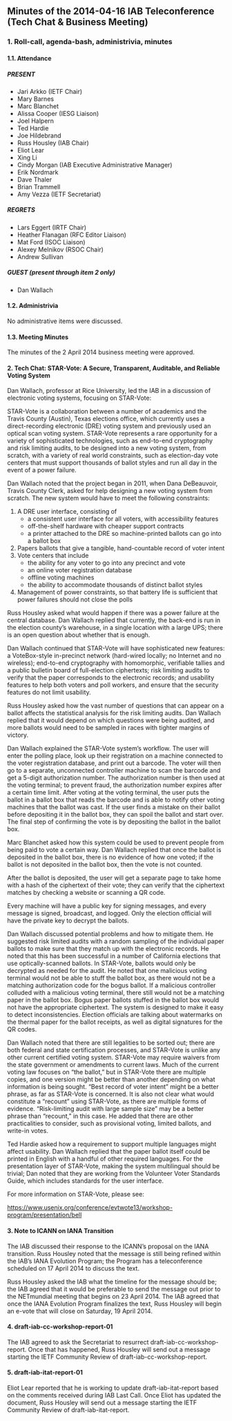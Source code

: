 
Minutes of the 2014-04-16 IAB Teleconference (Tech Chat & Business Meeting)
---------------------------------------------------------------------------


### 1. Roll-call, agenda-bash, administrivia, minutes


#### 1.1. Attendance


##### PRESENT


* Jari Arkko (IETF Chair)
* Mary Barnes
* Marc Blanchet
* Alissa Cooper (IESG Liaison)
* Joel Halpern
* Ted Hardie
* Joe Hildebrand
* Russ Housley (IAB Chair)
* Eliot Lear
* Xing Li
* Cindy Morgan (IAB Executive Administrative Manager)
* Erik Nordmark
* Dave Thaler
* Brian Trammell
* Amy Vezza (IETF Secretariat)


##### REGRETS


* Lars Eggert (IRTF Chair)
* Heather Flanagan (RFC Editor Liaison)
* Mat Ford (ISOC Liaison)
* Alexey Melnikov (RSOC Chair)
* Andrew Sullivan


##### GUEST (present through item 2 only)


* Dan Wallach


#### 1.2. Administrivia


No administrative items were discussed.


#### 1.3. Meeting Minutes


The minutes of the 2 April 2014 business meeting were approved.


#### 2. Tech Chat: STAR-Vote: A Secure, Transparent, Auditable, and Reliable Voting System


Dan Wallach, professor at Rice University, led the IAB in a discussion of electronic voting systems, focusing on STAR-Vote:


STAR-Vote is a collaboration between a number of academics and the Travis County (Austin), Texas elections office, which currently uses a direct-recording electronic (DRE) voting system and previously used an optical scan voting system. STAR-Vote represents a rare opportunity for a variety of sophisticated technologies, such as end-to-end cryptography and risk limiting audits, to be designed into a new voting system, from scratch, with a variety of real world constraints, such as election-day vote centers that must support thousands of ballot styles and run all day in the event of a power failure.


Dan Wallach noted that the project began in 2011, when Dana DeBeauvoir, Travis County Clerk, asked for help designing a new voting system from scratch. The new system would have to meet the following constraints:


1. A DRE user interface, consisting of
	* a consistent user interface for all voters, with accessibility features
	* off-the-shelf hardware with cheaper support contracts
	* a printer attached to the DRE so machine-printed ballots can go into a ballot box
2. Papers ballots that give a tangible, hand-countable record of voter intent
3. Vote centers that include
	* the ability for any voter to go into any precinct and vote
	* an online voter registration database
	* offline voting machines
	* the ability to accommodate thousands of distinct ballot styles
4. Management of power constraints, so that battery life is sufficient that power failures should not close the polls


Russ Housley asked what would happen if there was a power failure at the central database. Dan Wallach replied that currently, the back-end is run in the election county’s warehouse, in a single location with a large UPS; there is an open question about whether that is enough.


Dan Wallach continued that STAR-Vote will have sophisticated new features: a VoteBox-style in-precinct network (hard-wired locally; no Internet and no wireless); end-to-end cryptography with homomorphic, verifiable tallies and a public bulletin board of full-election ciphertexts; risk limiting audits to verify that the paper corresponds to the electronic records; and usability features to help both voters and poll workers, and ensure that the security features do not limit usability.


Russ Housley asked how the vast number of questions that can appear on a ballot affects the statistical analysis for the risk limiting audits. Dan Wallach replied that it would depend on which questions were being audited, and more ballots would need to be sampled in races with tighter margins of victory.


Dan Wallach explained the STAR-Vote system’s workflow. The user will enter the polling place, look up their registration on a machine connected to the voter registration database, and print out a barcode. The voter will then go to a separate, unconnected controller machine to scan the barcode and get a 5-digit authorization number. The authorization number is then used at the voting terminal; to prevent fraud, the authorization number expires after a certain time limit. After voting at the voting terminal, the user puts the ballot in a ballot box that reads the barcode and is able to notify other voting machines that the ballot was cast. If the user finds a mistake on their ballot before depositing it in the ballot box, they can spoil the ballot and start over. The final step of confirming the vote is by depositing the ballot in the ballot box.


Marc Blanchet asked how this system could be used to prevent people from being paid to vote a certain way. Dan Wallach replied that once the ballot is deposited in the ballot box, there is no evidence of how one voted; if the ballot is not deposited in the ballot box, then the vote is not counted.


After the ballot is deposited, the user will get a separate page to take home with a hash of the ciphertext of their vote; they can verify that the ciphertext matches by checking a website or scanning a QR code.


Every machine will have a public key for signing messages, and every message is signed, broadcast, and logged. Only the election official will have the private key to decrypt the ballots.


Dan Wallach discussed potential problems and how to mitigate them. He suggested risk limited audits with a random sampling of the individual paper ballots to make sure that they match up with the electronic records. He noted that this has been successful in a number of California elections that use optically-scanned ballots. In STAR-Vote, ballots would only be decrypted as needed for the audit. He noted that one malicious voting terminal would not be able to stuff the ballot box, as there would not be a matching authorization code for the bogus ballot. If a malicious controller colluded with a malicious voting terminal, there still would not be a matching paper in the ballot box. Bogus paper ballots stuffed in the ballot box would not have the appropriate ciphertext. The system is designed to make it easy to detect inconsistencies. Election officials are talking about watermarks on the thermal paper for the ballot receipts, as well as digital signatures for the QR codes.


Dan Wallach noted that there are still legalities to be sorted out; there are both federal and state certification processes, and STAR-Vote is unlike any other current certified voting system. STAR-Vote may require waivers from the state government or amendments to current laws. Much of the current voting law focuses on “the ballot,” but in STAR-Vote there are multiple copies, and one version might be better than another depending on what information is being sought. “Best record of voter intent” might be a better phrase, as far as STAR-Vote is concerned. It is also not clear what would constitute a “recount” using STAR-Vote, as there are multiple forms of evidence. “Risk-limiting audit with large sample size” may be a better phrase than “recount,” in this case. He added that there are other practicalities to consider, such as provisional voting, limited ballots, and write-in votes.


Ted Hardie asked how a requirement to support multiple languages might affect usability. Dan Wallach replied that the paper ballot itself could be printed in English with a handful of other required languages. For the presentation layer of STAR-Vote, making the system multilingual should be trivial; Dan noted that they are working from the Volunteer Voter Standards Guide, which includes standards for the user interface.


For more information on STAR-Vote, please see:  

<https://www.usenix.org/conference/evtwote13/workshop-program/presentation/bell>


#### 3. Note to ICANN on IANA Transition


The IAB discussed their response to the ICANN’s proposal on the IANA transition. Russ Housley noted that the message is still being refined within the IAB’s IANA Evolution Program; the Program has a teleconference scheduled on 17 April 2014 to discuss the text.


Russ Housley asked the IAB what the timeline for the message should be; the IAB agreed that it would be preferable to send the message out prior to the NETmundial meeting that begins on 23 April 2014. The IAB agreed that once the IANA Evolution Program finalizes the text, Russ Housley will begin an e-vote that will close on Saturday, 19 April 2014.


#### 4. draft-iab-cc-workshop-report-01


The IAB agreed to ask the Secretariat to resurrect draft-iab-cc-workshop-report. Once that has happened, Russ Housley will send out a message starting the IETF Community Review of draft-iab-cc-workshop-report.


#### 5. draft-iab-itat-report-01


Eliot Lear reported that he is working to update draft-iab-itat-report based on the comments received during IAB Last Call. Once Eliot has updated the document, Russ Housley will send out a message starting the IETF Community Review of draft-iab-itat-report.


